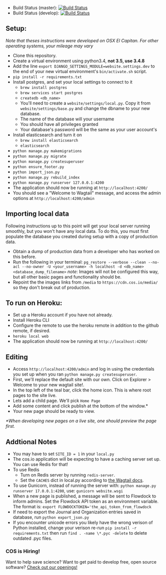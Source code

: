 
- Build Status (master): [![Build Status](https://travis-ci.org/CenterForOpenScience/cos.io.svg?branch=master)](https://travis-ci.org/CenterForOpenScience/cos.io)
- Build Status (develop): [![Build Status](https://travis-ci.org/CenterForOpenScience/cos.io.svg?branch=develop)](https://travis-ci.org/CenterForOpenScience/cos.io)

## Setup:
*Note that theses instructions were developed on OSX El Capitan.*
*For other operating systems, your mileage may vary*

- Clone this repository.
- Create a virtual environment using python3.4, **not 3.5, use 3.4.8**
- Add the line `export DJANGO_SETTINGS_MODULE=website.settings.dev` to the end of your new virtual environment's `bin/activate.sh` script.
- `pip install -r requirements.txt`
- Install postgres, and set your local settings to connect to it
    - `brew install postgres`
    - `brew services start postgres`
    - `createdb <db_name>`
    - You'll need to create a `website/settings/local.py`. Copy it from `website/settings/base.py` and change the dbname to your new database.
    - The name of the database will your username
    - You should have all privileges granted
    - Your database's password will be the same as your user account's
- Install elasticsearch and turn it on
    - `brew install elasticsearch`
    - `elasticsearch`
- `python manage.py makemigrations`
- `python manage.py migrate`
- `python manage.py createsuperuser`
- `python ensure_footer.py`
- `python import_json.py`
- `python manage.py rebuild_index`
- `python manage.py runserver 127.0.0.1:4200`
- The application should now be running at `http://localhost:4200/`
- You should see a "Welcome to Wagtail" message, and access the admin options at `http://localhost:4200/admin`

## Importing local data
Following instructions up to this point will get your local server running smoothly, but you won't have any local data.
To do this, you must first populate the database you created during setup with a copy of production data.
- Obtain a dump of production data from a developer who has worked on this before.
- Run the following in your terminal: `pg_restore --verbose --clean --no-acl --no-owner -U <your_username> -h localhost -d <db_name> <database_dump_filename>`
*note*: Images will not be configured this way, but all other basic pages and functionality should be.
- Repoint the the images links from `/media` to `https://cdn.cos.io/media/` so they don't break out of production.

## To run on Heroku:
- Set up a Heroku account if you have not already.
- Install Heroku CLI
- Configure the remote to use the heroku remote in addition to the github remote, if desired.
- `heroku local web`
- The application should now be running at `http://localhost:4200/`

## Editing
- Access `http://localhost:4200/admin` and log in using the credentials you set up when you ran `python manage.py createsuperuser`.
- First, we'll replace the default site with our own. Click on Explorer > Welcome to your new wagtail site!.
- In the top left of the teal bar, click the home icon. This is where root pages to the site live.
- Lets add a child page. We'll pick `Home Page`
- Add some content and click publish at the bottom of the window.\*
- Your new page should be ready to view.

*&ast;When developing new pages on a live site, one should preview the page first.*

## Addtional Notes
- You may have to set `SITE_ID = 1` in your `local.py`
- The cos.io application will be expecting to have a caching server set up. You can use Redis for that!
- To use Redis
    - Turn on Redis server by running `redis-server`.
    - Set the `CACHES` dict in local.py according to [the Wagtail docs](http://docs.wagtail.io/en/v0.8.7/howto/performance.html#cache).
- To use Gunicorn, instead of running the server with: `python manage.py runserver 17.0.0.1:4200`, use: `gunicorn website.wsgi`
- When a new page is published, a message will be sent to Flowdock to inform admins. Set the Flowdock API token as an environment variable.
The format is: `export FLOWDOCKTOKEN='the_api_token_from_flowdock`
- If need to export the Journal and Organization entries saved in database, run `python export_json.py`
- If you encounter unicode errors you likely have the wrong verison of Python installed, change your verison re-run `pip install -r requirements.txt`
 then run `find . -name \*.pyc -delete` to delete outdated .pyc files.

### COS is Hiring!

Want to help save science? Want to get paid to develop free, open source software? [Check out our openings!](http://cos.io/jobs)
